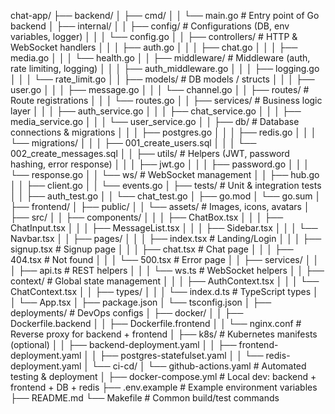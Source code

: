 chat-app/
├── backend/
│   ├── cmd/
│   │   └── main.go                # Entry point of Go backend
│   ├── internal/
│   │   ├── config/                # Configurations (DB, env variables, logger)
│   │   │   └── config.go
│   │   ├── controllers/           # HTTP & WebSocket handlers
│   │   │   ├── auth.go
│   │   │   ├── chat.go
│   │   │   ├── media.go
│   │   │   └── health.go
│   │   ├── middleware/            # Middleware (auth, rate limiting, logging)
│   │   │   ├── auth_middleware.go
│   │   │   ├── logging.go
│   │   │   └── rate_limit.go
│   │   ├── models/                # DB models / structs
│   │   │   ├── user.go
│   │   │   ├── message.go
│   │   │   └── channel.go
│   │   ├── routes/                # Route registrations
│   │   │   └── routes.go
│   │   ├── services/              # Business logic layer
│   │   │   ├── auth_service.go
│   │   │   ├── chat_service.go
│   │   │   ├── media_service.go
│   │   │   └── user_service.go
│   │   ├── db/                    # Database connections & migrations
│   │   │   ├── postgres.go
│   │   │   ├── redis.go
│   │   │   └── migrations/
│   │   │       ├── 001_create_users.sql
│   │   │       └── 002_create_messages.sql
│   │   ├── utils/                 # Helpers (JWT, password hashing, error response)
│   │   │   ├── jwt.go
│   │   │   ├── password.go
│   │   │   └── response.go
│   │   └── ws/                    # WebSocket management
│   │       ├── hub.go
│   │       ├── client.go
│   │       └── events.go
│   ├── tests/                     # Unit & integration tests
│   │   ├── auth_test.go
│   │   └── chat_test.go
│   ├── go.mod
│   └── go.sum
│
├── frontend/
│   ├── public/
│   │   └── assets/                # Images, icons, avatars
│   ├── src/
│   │   ├── components/
│   │   │   ├── ChatBox.tsx
│   │   │   ├── ChatInput.tsx
│   │   │   ├── MessageList.tsx
│   │   │   ├── Sidebar.tsx
│   │   │   └── Navbar.tsx
│   │   ├── pages/
│   │   │   ├── index.tsx          # Landing/Login
│   │   │   ├── signup.tsx         # Signup page
│   │   │   ├── chat.tsx           # Chat page
│   │   │   ├── 404.tsx            # Not found
│   │   │   └── 500.tsx            # Error page
│   │   ├── services/
│   │   │   ├── api.ts             # REST helpers
│   │   │   └── ws.ts              # WebSocket helpers
│   │   ├── context/               # Global state management
│   │   │   ├── AuthContext.tsx
│   │   │   └── ChatContext.tsx
│   │   ├── types/
│   │   │   └── index.d.ts         # TypeScript types
│   │   └── App.tsx
│   ├── package.json
│   └── tsconfig.json
│
├── deployments/                   # DevOps configs
│   ├── docker/
│   │   ├── Dockerfile.backend
│   │   ├── Dockerfile.frontend
│   │   └── nginx.conf             # Reverse proxy for backend + frontend
│   ├── k8s/                       # Kubernetes manifests (optional)
│   │   ├── backend-deployment.yaml
│   │   ├── frontend-deployment.yaml
│   │   ├── postgres-statefulset.yaml
│   │   └── redis-deployment.yaml
│   └── ci-cd/
│       └── github-actions.yaml    # Automated testing & deployment
│
├── docker-compose.yml             # Local dev: backend + frontend + DB + redis
├── .env.example                   # Example environment variables
├── README.md
└── Makefile                       # Common build/test commands
